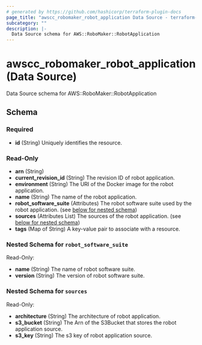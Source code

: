 ```yaml
---
# generated by https://github.com/hashicorp/terraform-plugin-docs
page_title: "awscc_robomaker_robot_application Data Source - terraform-provider-awscc"
subcategory: ""
description: |-
  Data Source schema for AWS::RoboMaker::RobotApplication
---
```


# awscc_robomaker_robot_application (Data Source)

Data Source schema for AWS::RoboMaker::RobotApplication



<!-- schema generated by tfplugindocs -->
## Schema

### Required

- **id** (String) Uniquely identifies the resource.

### Read-Only

- **arn** (String)
- **current_revision_id** (String) The revision ID of robot application.
- **environment** (String) The URI of the Docker image for the robot application.
- **name** (String) The name of the robot application.
- **robot_software_suite** (Attributes) The robot software suite used by the robot application. (see [below for nested schema](#nestedatt--robot_software_suite))
- **sources** (Attributes List) The sources of the robot application. (see [below for nested schema](#nestedatt--sources))
- **tags** (Map of String) A key-value pair to associate with a resource.

<a id="nestedatt--robot_software_suite"></a>
### Nested Schema for `robot_software_suite`

Read-Only:

- **name** (String) The name of robot software suite.
- **version** (String) The version of robot software suite.


<a id="nestedatt--sources"></a>
### Nested Schema for `sources`

Read-Only:

- **architecture** (String) The architecture of robot application.
- **s3_bucket** (String) The Arn of the S3Bucket that stores the robot application source.
- **s3_key** (String) The s3 key of robot application source.


